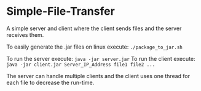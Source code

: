 # Simple-File-Transfer
A simple server and client where the client sends files and the server receives them.

To easily generate the .jar files on linux execute:
    `./package_to_jar.sh`

To run the server execute:
    `java -jar server.jar`
To run the client execute:
    `java -jar client.jar Server_IP_Address file1 file2 ...`

The server can handle multiple clients and the client uses one thread for each file to decrease the run-time.
